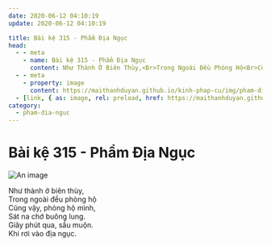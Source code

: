 ```yaml
---
date: 2020-06-12 04:10:19
update: 2020-06-12 04:10:19

title: Bài kệ 315 - Phẩm Địa Ngục
head:
  - - meta
    - name: Bài kệ 315 - Phẩm Địa Ngục
      content: Như Thành Ở Biên Thùy,<Br>Trong Ngoài Đều Phòng Hộ<Br>Cũng Vậy, Phòng Hộ Mình,<Br>Sát Na Chớ Buông Lung.<Br>Giây Phút Qua, Sầu Muộn.<Br>Khi Rơi Vào Địa Ngục.<Br>
  - - meta
    - property: image
      content: https://maithanhduyan.github.io/kinh-phap-cu/img/pham-dia-nguc/pham-dia-nguc-315.jpg
  - [link, { as: image, rel: preload, href: https://maithanhduyan.github.io/kinh-phap-cu/img/pham-dia-nguc/pham-dia-nguc-315.jpg }]
category:
  - pham-dia-nguc
---
```


# Bài kệ 315 - Phẩm Địa Ngục

![An image](/img/pham-dia-nguc/pham-dia-nguc-315.jpg)

Như thành ở biên thùy,<br>Trong ngoài đều phòng hộ<br>Cũng vậy, phòng hộ mình,<br>Sát na chớ buông lung.<br>Giây phút qua, sầu muộn.<br>Khi rơi vào địa ngục.<br>
